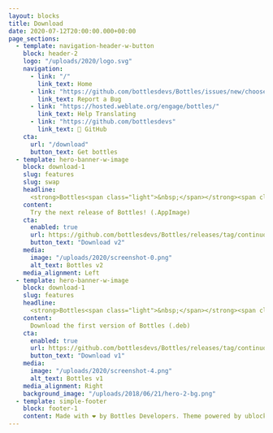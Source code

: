 ```yaml
---
layout: blocks
title: Download
date: 2020-07-12T20:00:00.000+00:00
page_sections:
  - template: navigation-header-w-button
    block: header-2
    logo: "/uploads/2020/logo.svg"
    navigation:
      - link: "/"
        link_text: Home
      - link: "https://github.com/bottlesdevs/Bottles/issues/new/choose"
        link_text: Report a Bug
      - link: "https://hosted.weblate.org/engage/bottles/"
        link_text: Help Translating
      - link: "https://github.com/bottlesdevs"
        link_text: 🚀 GitHub
    cta:
      url: "/download"
      button_text: Get bottles
  - template: hero-banner-w-image
    block: download-1
    slug: features
    slug: swap
    headline:
      <strong>Bottles<span class="light">&nbsp;</span></strong><span class="light">2</span>
    content:
      Try the next release of Bottles! (.AppImage)
    cta:
      enabled: true
      url: https://github.com/bottlesdevs/Bottles/releases/tag/continuous
      button_text: "Download v2"
    media:
      image: "/uploads/2020/screenshot-0.png"
      alt_text: Bottles v2
    media_alignment: Left
  - template: hero-banner-w-image
    block: download-1
    slug: features
    headline:
      <strong>Bottles<span class="light">&nbsp;</span></strong><span class="light">1</span>
    content:
      Download the first version of Bottles (.deb)
    cta:
      enabled: true
      url: https://github.com/bottlesdevs/Bottles/releases/tag/continuous-v1
      button_text: "Download v1"
    media:
      image: "/uploads/2020/screenshot-4.png"
      alt_text: Bottles v1
    media_alignment: Right
    background_image: "/uploads/2018/06/21/hero-2-bg.png"
  - template: simple-footer
    block: footer-1
    content: Made with ❤️ by Bottles Developers. Theme powered by ublocks.
---
```

